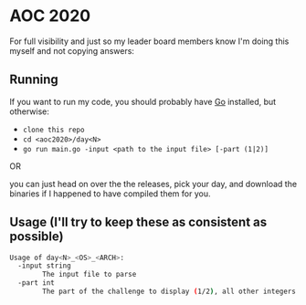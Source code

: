 # AOC 2020

For full visibility and just so my leader board members know I'm doing this myself and not copying answers:

## Running

If you want to run my code, you should probably have [Go](https://golang.org/dl) installed, but otherwise:

- `clone this repo`
- `cd <aoc2020>/day<N>`
- `go run main.go -input <path to the input file> [-part (1|2)]`

OR

you can just head on over the the releases, pick your day, and download the binaries if I happened to have compiled them for you.

## Usage (I'll try to keep these as consistent as possible)

```bash
Usage of day<N>_<OS>_<ARCH>:
  -input string
        The input file to parse
  -part int
        The part of the challenge to display (1/2), all other integers (or no value), displays both
```
